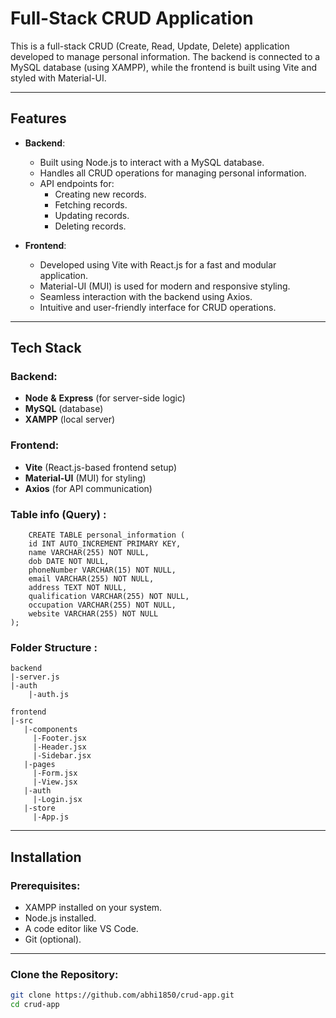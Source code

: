 # Full-Stack CRUD Application

This is a full-stack CRUD (Create, Read, Update, Delete) application developed to manage personal information. The backend is connected to a MySQL database (using XAMPP), while the frontend is built using Vite and styled with Material-UI.

---

## Features

- **Backend**:

  - Built using Node.js to interact with a MySQL database.
  - Handles all CRUD operations for managing personal information.
  - API endpoints for:
    - Creating new records.
    - Fetching records.
    - Updating records.
    - Deleting records.

- **Frontend**:
  - Developed using Vite with React.js for a fast and modular application.
  - Material-UI (MUI) is used for modern and responsive styling.
  - Seamless interaction with the backend using Axios.
  - Intuitive and user-friendly interface for CRUD operations.

---

## Tech Stack

### Backend:

- **Node** **&** **Express** (for server-side logic)
- **MySQL** (database)
- **XAMPP** (local server)

### Frontend:

- **Vite** (React.js-based frontend setup)
- **Material-UI** (MUI) for styling)
- **Axios** (for API communication)

### Table info (Query) :

```
    CREATE TABLE personal_information (
    id INT AUTO_INCREMENT PRIMARY KEY,
    name VARCHAR(255) NOT NULL,
    dob DATE NOT NULL,
    phoneNumber VARCHAR(15) NOT NULL,
    email VARCHAR(255) NOT NULL,
    address TEXT NOT NULL,
    qualification VARCHAR(255) NOT NULL,
    occupation VARCHAR(255) NOT NULL,
    website VARCHAR(255) NOT NULL
);

```

### Folder Structure :

```
backend
|-server.js
|-auth
    |-auth.js

frontend
|-src
   |-components
     |-Footer.jsx
     |-Header.jsx
     |-Sidebar.jsx
   |-pages
     |-Form.jsx
     |-View.jsx
   |-auth
     |-Login.jsx
   |-store
     |-App.js

```

---

## Installation

### Prerequisites:

- XAMPP installed on your system.
- Node.js installed.
- A code editor like VS Code.
- Git (optional).

---

### Clone the Repository:

```bash
git clone https://github.com/abhi1850/crud-app.git
cd crud-app
```
